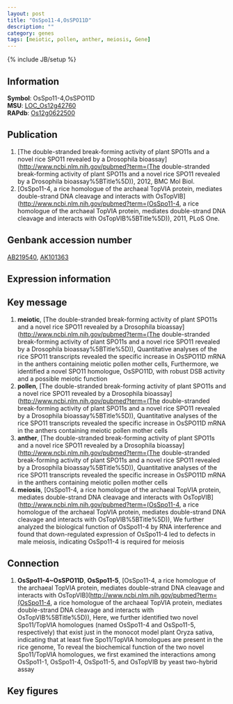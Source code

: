 ```yaml
---
layout: post
title: "OsSpo11-4,OsSPO11D"
description: ""
category: genes
tags: [meiotic, pollen, anther, meiosis, Gene]
---
```

{% include JB/setup %}

## Information
__Symbol__: OsSpo11-4,OsSPO11D  
__MSU__: [LOC_Os12g42760](http://rice.plantbiology.msu.edu/cgi-bin/ORF_infopage.cgi?orf=LOC_Os12g42760)  
__RAPdb__: [Os12g0622500](http://rapdb.dna.affrc.go.jp/viewer/gbrowse_details/irgsp1?name=Os12g0622500)  

## Publication
1. [The double-stranded break-forming activity of plant SPO11s and a novel rice SPO11 revealed by a Drosophila bioassay](http://www.ncbi.nlm.nih.gov/pubmed?term=(The double-stranded break-forming activity of plant SPO11s and a novel rice SPO11 revealed by a Drosophila bioassay%5BTitle%5D)), 2012, BMC Mol Biol.
2. [OsSpo11-4, a rice homologue of the archaeal TopVIA protein, mediates double-strand DNA cleavage and interacts with OsTopVIB](http://www.ncbi.nlm.nih.gov/pubmed?term=(OsSpo11-4, a rice homologue of the archaeal TopVIA protein, mediates double-strand DNA cleavage and interacts with OsTopVIB%5BTitle%5D)), 2011, PLoS One.

## Genbank accession number
[AB219540](http://www.ncbi.nlm.nih.gov/nuccore/AB219540), [AK101363](http://www.ncbi.nlm.nih.gov/nuccore/AK101363)

## Expression information

## Key message
1. __meiotic__, [The double-stranded break-forming activity of plant SPO11s and a novel rice SPO11 revealed by a Drosophila bioassay](http://www.ncbi.nlm.nih.gov/pubmed?term=(The double-stranded break-forming activity of plant SPO11s and a novel rice SPO11 revealed by a Drosophila bioassay%5BTitle%5D)),  Quantitative analyses of the rice SPO11 transcripts revealed the specific increase in OsSPO11D mRNA in the anthers containing meiotic pollen mother cells, Furthermore, we identified a novel SPO11 homologue, OsSPO11D, with robust DSB activity and a possible meiotic function
2. __pollen__, [The double-stranded break-forming activity of plant SPO11s and a novel rice SPO11 revealed by a Drosophila bioassay](http://www.ncbi.nlm.nih.gov/pubmed?term=(The double-stranded break-forming activity of plant SPO11s and a novel rice SPO11 revealed by a Drosophila bioassay%5BTitle%5D)),  Quantitative analyses of the rice SPO11 transcripts revealed the specific increase in OsSPO11D mRNA in the anthers containing meiotic pollen mother cells
3. __anther__, [The double-stranded break-forming activity of plant SPO11s and a novel rice SPO11 revealed by a Drosophila bioassay](http://www.ncbi.nlm.nih.gov/pubmed?term=(The double-stranded break-forming activity of plant SPO11s and a novel rice SPO11 revealed by a Drosophila bioassay%5BTitle%5D)),  Quantitative analyses of the rice SPO11 transcripts revealed the specific increase in OsSPO11D mRNA in the anthers containing meiotic pollen mother cells
4. __meiosis__, [OsSpo11-4, a rice homologue of the archaeal TopVIA protein, mediates double-strand DNA cleavage and interacts with OsTopVIB](http://www.ncbi.nlm.nih.gov/pubmed?term=(OsSpo11-4, a rice homologue of the archaeal TopVIA protein, mediates double-strand DNA cleavage and interacts with OsTopVIB%5BTitle%5D)),  We further analyzed the biological function of OsSpo11-4 by RNA interference and found that down-regulated expression of OsSpo11-4 led to defects in male meiosis, indicating OsSpo11-4 is required for meiosis

## Connection
1. __OsSpo11-4~OsSPO11D__, __OsSpo11-5__, [OsSpo11-4, a rice homologue of the archaeal TopVIA protein, mediates double-strand DNA cleavage and interacts with OsTopVIB](http://www.ncbi.nlm.nih.gov/pubmed?term=(OsSpo11-4, a rice homologue of the archaeal TopVIA protein, mediates double-strand DNA cleavage and interacts with OsTopVIB%5BTitle%5D)),  Here, we further identified two novel Spo11/TopVIA homologues (named OsSpo11-4 and OsSpo11-5, respectively) that exist just in the monocot model plant Oryza sativa, indicating that at least five Spo11/TopVIA homologues are present in the rice genome, To reveal the biochemical function of the two novel Spo11/TopVIA homologues, we first examined the interactions among OsSpo11-1, OsSpo11-4, OsSpo11-5, and OsTopVIB by yeast two-hybrid assay

## Key figures


